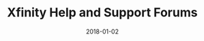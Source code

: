 ---
layout: site
title: "Xfinity Help and Support Forums"
date: 2018-01-02
categories: [fortune-500]
version: 1.4.8
major: 1
minor: 4
patch: 8
slug: xfinity-help-and-support-forums
link: http://forums.xfinity.com/
permalink: /sites/:slug
---